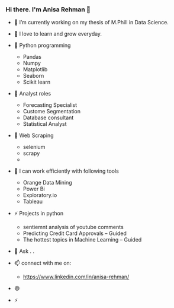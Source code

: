 ### Hi there. I'm Anisa Rehman 👋


- 🔭 I’m currently working on my thesis of M.Phill in Data Science.
- 🌱 I love to learn and grow everyday.
- 👯 Python programming
    - Pandas
    - Numpy
    - Matplotlib
    - Seaborn
    - Scikit learn
      
- 🎯 Analyst roles
    - Forecasting Specialist
    - Custome Segmentation
    - Database consultant
    - Statistical Analyst
           
- 📍 Web Scraping
    - selenium
    -  scrapy
    - 
- 🤔 I can work efficiently with following tools 
    - Orange Data Mining
    - Power Bi
    - Exploratory.io
    - Tableau
      
- ⚡ Projects in python
    - sentiemnt analysis of youtube comments
    - Predicting Credit Card Approvals – Guided
    - The hottest topics in Machine Learning – Guided

- 💬 Ask . . 
- 📫 connect with me on:
    -  https://www.linkedin.com/in/anisa-rehman/
- 😄 
- ⚡
